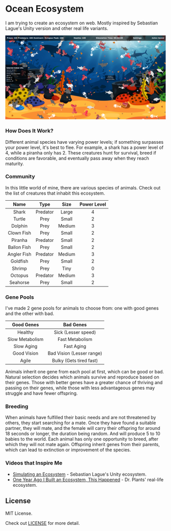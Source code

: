 # Ocean Ecosystem

I am trying to create an ecosystem on web. Mostly inspired by Sebastian Lague's Unity version and other real life variants.

![Thumbnail](assets/thumb.PNG)

### How Does It Work?

Different animal species have varying power levels; if something surpasses your power level, it's best to flee. For example, a shark has a power level of 4, while a piranha only has 2. These creatures hunt for survival, breed if conditions are favorable, and eventually pass away when they reach maturity.

### Community

In this little world of mine, there are various species of animals. Check out the list of creatures that inhabit this ecosystem.

|    Name     |   Type   |  Size  | Power Level |
| :---------: | :------: | :----: | :---------: |
|    Shark    | Predator | Large  |      4      |
|   Turtle    |   Prey   | Small  |      2      |
|   Dolphin   |   Prey   | Medium |      3      |
| Clown Fish  |   Prey   | Small  |      2      |
|   Piranha   | Predator | Small  |      2      |
| Ballon Fish |   Prey   | Small  |      2      |
| Angler Fish | Predator | Medium |      3      |
|  Goldfish   |   Prey   | Small  |      2      |
|   Shrimp    |   Prey   |  Tiny  |      0      |
|   Octopus   | Predator | Medium |      3      |
|  Seahorse   |   Prey   | Small  |      2      |

### Gene Pools

I've made 2 gene pools for animals to choose from: one with good genes and the other with bad.

|   Good Genes    |         Bad Genes         |
| :-------------: | :-----------------------: |
|     Healthy     |    Sick (Lesser speed)    |
| Slow Metabolism |      Fast Metabolism      |
|   Slow Aging    |        Fast Aging         |
|   Good Vision   | Bad Vision (Lesser range) |
|      Agile      |  Bulky (Gets tired fast)  |

Animals inherit one gene from each pool at first, which can be good or bad. Natural selection decides which animals survive and reproduce based on their genes. Those with better genes have a greater chance of thriving and passing on their genes, while those with less advantageous genes may struggle and have fewer offspring.

### Breeding

When animals have fulfilled their basic needs and are not threatened by others, they start searching for a mate. Once they have found a suitable partner, they will mate, and the female will carry their offspring for around 18 seconds or longer, the duration being random. And will produce 5 to 10 babies to the world. Each animal has only one opportunity to breed, after which they will not mate again. Offspring inherit genes from their parents, which can lead to extinction or improvement of the species.

### Videos that Inspire Me

- [Simulating an Ecosystem](https://youtu.be/r_It_X7v-1E) - Sebastian Lague's Unity ecosystem.
- [One Year Ago I Built an Ecosystem, This Happened](https://youtu.be/QTH9m6MDIfc) - Dr. Plants' real-life ecosystem.

## License

MIT License.

Check out [LICENSE](./LICENSE) for more detail.
